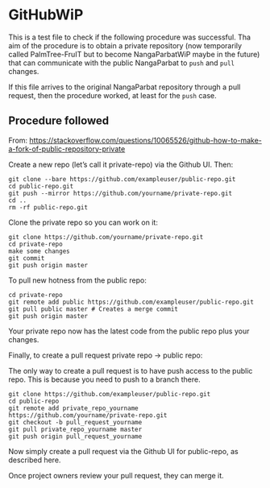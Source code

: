 # GitHubWiP

This is a test file to check if the following procedure was successful. Tha aim of the procedure is to obtain a private repository (now temporarily called PalmTree-FruIT but to become NangaParbatWiP maybe in the future) that can communicate with the public NangaParbat to ``push`` and ``pull`` changes.

If this file arrives to the original NangaParbat repository through a pull request, then the procedure worked, at least for the ``push`` case.

## Procedure followed
From:  https://stackoverflow.com/questions/10065526/github-how-to-make-a-fork-of-public-repository-private

Create a new repo (let’s call it private-repo) via the Github UI. Then:
```
git clone --bare https://github.com/exampleuser/public-repo.git
cd public-repo.git
git push --mirror https://github.com/yourname/private-repo.git
cd ..
rm -rf public-repo.git
```
Clone the private repo so you can work on it:

```
git clone https://github.com/yourname/private-repo.git
cd private-repo
make some changes
git commit
git push origin master
```
To pull new hotness from the public repo:
```
cd private-repo
git remote add public https://github.com/exampleuser/public-repo.git
git pull public master # Creates a merge commit
git push origin master
```
Your private repo now has the latest code from the public repo plus your changes.

Finally, to create a pull request private repo -> public repo:

The only way to create a pull request is to have push access to the public repo. This is because you need to push to a branch there.
```
git clone https://github.com/exampleuser/public-repo.git
cd public-repo
git remote add private_repo_yourname https://github.com/yourname/private-repo.git
git checkout -b pull_request_yourname
git pull private_repo_yourname master
git push origin pull_request_yourname
```
Now simply create a pull request via the Github UI for public-repo, as described here.

Once project owners review your pull request, they can merge it.
